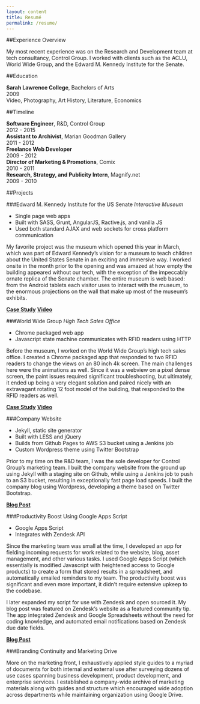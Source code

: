 ```yaml
---
layout: content
title: Resumé
permalink: /resume/
---
```


##Experience Overview

My most recent experience was on the Research and Development team at tech consultancy, Control Group. I worked with clients such as the ACLU, World Wide Group, and the Edward M. Kennedy Institute for the Senate.

##Education

<div horizontal justified layout>
	<div flex two><b>Sarah Lawrence College</b>, Bachelors of Arts</div>
	<div flex>2009</div>
</div>
<div horizontal justified layout>
	<div flex two> Video, Photography, Art History, Literature, Economics</div>
</div>




##Timeline

<div horizontal justified layout>
	<div flex two><b>Software Engineer</b>, R&D, Control Group</div>
	<div flex>2012 - 2015</div>
</div>

<div horizontal justified layout>
	<div flex two><b>Assistant to Archivist</b>, Marian Goodman Gallery</div>
	<div flex>2011 - 2012</div>
</div>

<div horizontal justified layout>
	<div flex two><b>Freelance Web Developer</b></div>
	<div flex>2009 - 2012</div>
</div>

<div horizontal justified layout>
	<div flex two><b>Director of Marketing & Promotions</b>, Comix</div>
	<div flex>2010 - 2011</div>
</div>

<div horizontal justified layout>
	<div flex two><b>Research, Strategy, and Publicity Intern</b>, Magnify.net</div>
	<div flex>2009 - 2010</div>
</div>


##Projects

###Edward M. Kennedy Institute for the US Senate
*Interactive Museum*

 - Single page web apps
 - Built with SASS, Grunt, AngularJS, Ractive.js, and vanilla JS
 - Used both standard AJAX and web sockets for cross platform communication

My favorite project was the museum which opened this year in March, which was part of Edward Kennedy’s vision for a museum to teach children about the United States Senate in an exciting and immersive way. I worked onsite in the month prior to the opening and was amazed at how empty the building appeared without our tech, with the exception of the impeccably ornate replica of the Senate chamber. The entire museum is web based: from the Android tablets each visitor uses to interact with the museum, to the enormous projections on the wall that make up most of the museum’s exhibits. 

**[Case Study][2]**
**[Video][3]**

###World Wide Group 
*High Tech Sales Office*

 - Chrome packaged web app
 - Javascript state machine communicates with RFID readers using HTTP

Before the museum, I worked on the World Wide Group’s high tech sales office. I created a Chrome packaged app that responded to two RFID readers to change the views on an 80 inch 4k screen. The main challenges here were the animations as well. Since it was a webview on a pixel dense screen, the paint issues required significant troubleshooting, but ultimately, it ended up being a very elegant solution and paired nicely with an extravagant rotating 12 foot model of the building, that responded to the RFID readers as well. 

**[Case Study][4]**
**[Video][5]**

###Company Website

 - Jekyll, static site generator
 - Built with LESS and jQuery
 - Builds from Github Pages to AWS S3 bucket using a Jenkins job
 - Custom Wordpress theme using Twitter Bootstrap

Prior to my time on the R&D team, I was the sole developer for Control Group’s marketing team. I built the company website from the ground up using Jekyll with a staging site on Github, while using a Jenkins job to push to an S3 bucket, resulting in exceptionally fast page load speeds. I built the company blog using Wordpress, developing a theme based on Twitter Bootstrap. 

**[Blog Post][6]**

###Productivity Boost Using Google Apps Script

 - Google Apps Script
 - Integrates with Zendesk API

Since the marketing team was small at the time, I developed an app for fielding incoming requests for work related to the website, blog, asset management, and other various tasks. I used Google Apps Script (which essentially is modified Javascript with heightened access to Google products) to create a form that stored results in a spreadsheet, and automatically emailed reminders to my team. The productivity boost was significant and even more important, it didn’t require extensive upkeep to the codebase.

I later expanded my script for use with Zendesk and open sourced it. My blog post was featured on Zendesk’s website as a featured community tip. The app integrated Zendesk and Google Spreadsheets without the need for coding knowledge, and automated email notifications based on Zendesk due date fields.

**[Blog Post][7]**

###Branding Continuity and Marketing Drive

More on the marketing front, I exhaustively applied style guides to a myriad of documents for both internal and external use after surveying dozens of use cases spanning business development, product development, and enterprise services. I established a company-wide archive of marketing materials along with guides and structure which encouraged wide adoption across departments while maintaining organization using Google Drive.

  [2]: http://www.controlgroup.com/edward-m-kennedy-institute.html
  [3]: https://vimeo.com/123413904
  [4]: http://www.controlgroup.com/world-wide-group.html
  [5]: https://vimeo.com/117630050
  [6]: http://blog.controlgroup.com/2012/10/19/controlgroup-com-built-using-jekyll
  [7]: https://www.zendesk.com/blog/community-tip-connecting-zendesk-google-spreadsheets

